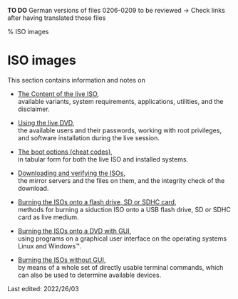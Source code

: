 **TO DO**
German versions of files 0206-0209 to be reviewed
-> Check links after having translated those files

% ISO images

# ISO images

This section contains information and notes on

+ [The Content of the live ISO](0201-cd-content_en.md#content-of-the-live-iso),  
  available variants, system requirements, applications, utilities, and the disclaimer.

+ [Using the live DVD](0202-live-mode_en.md#how-to-use-the-live-dvd),  
  the available users and their passwords, working with root privileges, and software installation during the live session.

+ [The boot options (cheat codes)](0204-cheatcodes_en.md#bootoptions-cheatcodes),  
  in tabular form for both the live ISO and installed systems.

+ [Downloading and verifying the ISOs](0206-iso-dl-_en.md#downloading-the-iso),  
  the mirror servers and the files on them, and the integrity check of the download.

+ [Burning the ISOs onto a flash drive, SD or SDHC card](0207-iso-to-usb-sd_en.md#iso-onto-usb-drive---memory-card),  
  methods for burning a siduction ISO onto a USB flash drive, SD or SDHC card as live medium.

+ [Burning the ISOs onto a DVD with GUI](0208-iso-to-dvd_en.md#burn-iso),  
  using programs on a graphical user interface on the operating systems Linux and Windows&#8482;.


+ [Burning the ISOs without GUI](0209-no-gui-burn_en.md#burn-dvd-without-gui),  
  by means of a whole set of directly usable terminal commands, which can also be used to determine available devices.

<div id="rev">Last edited: 2022/26/03</div>

